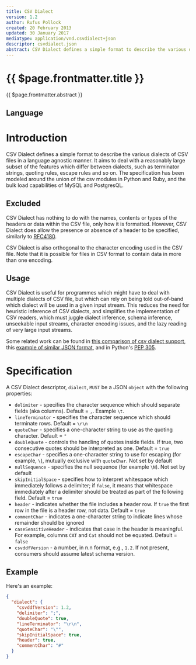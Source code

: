 ```yaml
---
title: CSV Dialect
version: 1.2
author: Rufus Pollock
created: 20 February 2013
updated: 30 January 2017
mediatype: application/vnd.csvdialect+json
descriptor: csvdialect.json
abstract: CSV Dialect defines a simple format to describe the various dialects of CSV files in a language agnostic manner. It aims to deal with a reasonably large subset of the features which differ between dialects, such as terminator strings, quoting rules, escape rules and so on.
---
```


# {{ $page.frontmatter.title }}

{{ $page.frontmatter.abstract }}

<MetadataTable />

## Language

<Language />

# Introduction

CSV Dialect defines a simple format to describe the various dialects of CSV files in a language agnostic manner. It aims to deal with a reasonably large subset of the features which differ between dialects, such as terminator strings, quoting rules, escape rules and so on. The specification has been modeled around the union of the csv  modules in Python and Ruby, and the bulk load capabilities of MySQL and PostgresQL.

## Excluded

CSV Dialect has nothing to do with the names, contents or types of the headers or data within the CSV file, only how it is formatted. However, CSV Dialect does allow the presence or absence of a header to be specified, similarly to [RFC4180](http://www.ietf.org/rfc/rfc4180.txt).

CSV Dialect is also orthogonal to the character encoding used in the CSV file. Note that it is possible for files in CSV format to contain data in more than one encoding.

## Usage

CSV Dialect is useful for programmes which might have to deal with multiple dialects of CSV file, but which can rely on being told out-of-band which
dialect will be used in a given input stream. This reduces the need for heuristic inference of CSV dialects, and simplifies the implementation of CSV readers, which must juggle dialect inference, schema inference, unseekable input streams, character encoding issues, and the lazy reading of very large input streams.

Some related work can be found in [this comparison of csv dialect
support](https://docs.google.com/spreadsheet/ccc?key=0AmU3V2vcPKrIdEhoU1NQSWtoQmJwcUNCelJtdkx2bFE&usp=sharing), this [example of similar JSON
format](http://panda.readthedocs.org/en/latest/api.html#data-uploads), and in Python's [PEP 305](http://www.python.org/dev/peps/pep-0305/).

# Specification

A CSV Dialect descriptor, `dialect`, `MUST` be a JSON `object` with the following properties:

* `delimiter` - specifies the character sequence which should separate fields (aka columns). Default = `,`. Example `\t`.
* `lineTerminator` - specifies the character sequence which should terminate rows. Default = `\r\n`
* `quoteChar` - specifies a one-character string to use as the quoting character. Default = `"`
* `doubleQuote` - controls the handling of quotes inside fields. If true, two consecutive quotes should be interpreted as one. Default = `true`
* `escapeChar` - specifies a one-character string to use for escaping (for example, `\`), mutually exclusive with `quoteChar`. Not set by default
* `nullSequence` - specifies the null sequence (for example `\N`). Not set by default
* `skipInitialSpace` - specifies how to interpret whitespace which immediately follows a delimiter; if `false`, it means that whitespace immediately after a delimiter should be treated as part of the following field. Default = `true`
* `header` - indicates whether the file includes a header row. If `true` the first row in the file is a header row, not data. Default = `true`
* `commentChar` - indicates a one-character string to indicate lines whose remainder should be ignored
* `caseSensitiveHeader` - indicates that case in the header is meaningful. For example, columns `CAT` and `Cat` should not be equated. Default = `false`
* `csvddfVersion` - a number, in n.n format, e.g., `1.2`. If not present, consumers should assume latest schema version.

## Example

Here's an example:

```json
{
  "dialect": {
    "csvddfVersion": 1.2,
    "delimiter": ";",
    "doubleQuote": true,
    "lineTerminator": "\r\n",
    "quoteChar": "\"",
    "skipInitialSpace": true,
    "header": true,
    "commentChar": "#"
  }
}
```

